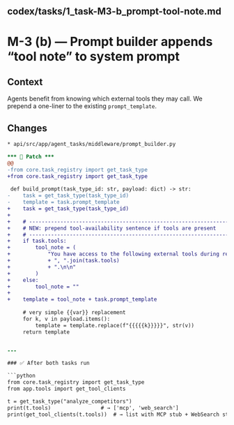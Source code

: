 ## codex/tasks/1_task-M3-b_prompt-tool-note.md

# M-3 (b) — Prompt builder appends “tool note” to system prompt

## Context
Agents benefit from knowing which external tools they may call.
We prepend a one-liner to the existing `prompt_template`.

## Changes
```diff
* api/src/app/agent_tasks/middleware/prompt_builder.py

*** 🔧 Patch ***
@@
-from core.task_registry import get_task_type
+from core.task_registry import get_task_type
 
 def build_prompt(task_type_id: str, payload: dict) -> str:
-    task = get_task_type(task_type_id)
-    template = task.prompt_template
+    task = get_task_type(task_type_id)
+
+    # ------------------------------------------------------------------
+    # NEW: prepend tool-availability sentence if tools are present
+    # ------------------------------------------------------------------
+    if task.tools:
+        tool_note = (
+            "You have access to the following external tools during reasoning: "
+            + ", ".join(task.tools)
+            + ".\n\n"
+        )
+    else:
+        tool_note = ""
+
+    template = tool_note + task.prompt_template
 
     # very simple {{var}} replacement
     for k, v in payload.items():
         template = template.replace(f"{{{{{k}}}}}", str(v))
     return template


---

### ✅ After both tasks run

```python
from core.task_registry import get_task_type
from app.tools import get_tool_clients

t = get_task_type("analyze_competitors")
print(t.tools)                # → ['mcp', 'web_search']
print(get_tool_clients(t.tools))  # → list with MCP stub + WebSearch stub

